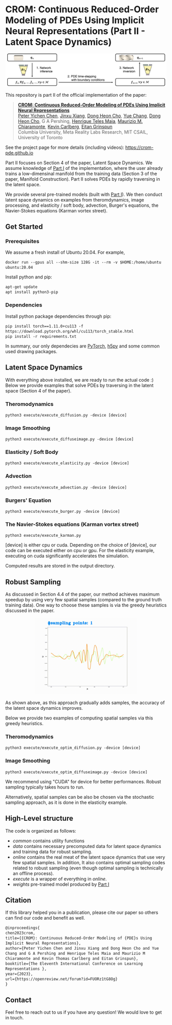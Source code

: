 # CROM: Continuous Reduced-Order Modeling of PDEs Using Implicit Neural Representations (Part II - Latent Space Dynamics)

<p align="center">
<img src="teaser/dynamics.png"  width="640"/>
</p>

This repository is part II of the official implementation of the paper:

> **[CROM: Continuous Reduced-Order Modeling of PDEs Using Implicit Neural Representations](https://arxiv.org/abs/2206.02607)**  
> [Peter Yichen Chen](https://peterchencyc.com), [Jinxu Xiang](https://www.linkedin.com/in/jinxu-xiang-0862631a2), [Dong Heon Cho](https://www.linkedin.com/in/david-cho-003285131), [Yue Chang](https://changy1506.github.io), [Dong Heon Cho](https://www.linkedin.com/in/david-cho-003285131), G A Pershing, [Henrique Teles Maia](https://henriquetmaia.github.io), [Maurizio M. Chiaramonte](https://www.linkedin.com/in/maurizio-chiaramonte-03779762), [Kevin Carlberg](https://kevintcarlberg.net), [Eitan Grinspun](https://www.dgp.toronto.edu/~eitan/)  
> Columbia University, Meta Reality Labs Research, MIT CSAIL, University of Toronto

See the project page for more details (including videos): https://crom-pde.github.io

Part II focuses on Section 4 of the paper, Latent Space Dynamics. We assume knowledge of [Part I](https://github.com/dc3042/CROM_offline_training) of the implementation, where the user already trains a low-dimensinal manifold from the training data (Section 3 of the paper, Manifold Construction). Part II solves PDEs by rapidly traversing in the latent space.

We provide several pre-trained models (built with [Part I](https://github.com/dc3042/CROM_offline_training)). We then conduct latent space dynamics on examples from theromdynamics, image processing, and elasticity / soft body, advection, Burger's equations, the Navier-Stokes equations (Karman vortex street).

## Get Started

### Prerequisites
We assume a fresh install of Ubuntu 20.04. For example,

```
docker run --gpus all --shm-size 128G -it --rm -v $HOME:/home/ubuntu ubuntu:20.04
```

Install python and pip:
```
apt-get update
apt install python3-pip
```

### Dependencies
Install python package dependencies through pip:

```
pip install torch==1.11.0+cu113 -f https://download.pytorch.org/whl/cu113/torch_stable.html
pip install -r requirements.txt
```

In summary, our only dependecies are [PyTorch](https://pytorch.org), [h5py](https://www.h5py.org) and some common used drawing packages.

## Latent Space Dynamics
With everything above installed, we are ready to run the actual code :) Below we provide examples that solve PDEs by traversing in the latent space (Section 4 of the paper).

### Theromodynamics
```
python3 execute/execute_diffusion.py -device [device]
```
### Image Smoothing
```
python3 execute/execute_diffuseimage.py -device [device]
```
### Elasticity / Soft Body
```
python3 execute/execute_elasticity.py -device [device]
```
### Advection
```
python3 execute/execute_advection.py -device [device]
```
### Burgers' Equation
```
python3 execute/execute_burger.py -device [device]
```
### The Navier-Stokes equations (Karman vortex street)
```
python3 execute/execute_karman.py
```

[device] is either cpu or cuda. Depending on the choice of [device], our code can be executed either on cpu or gpu. For the elasticity example, executing on cuda significantly accelerates the simulation.

Computed results are stored in the output directory.

## Robust Sampling
As discussed in Section 4.4 of the paper, our method achieves maximum speedup by using very few spatial samples (compared to the ground truth training data). One way to choose these samples is via the greedy heuristics discussed in the paper. 

<p align="center">
<img src="teaser/optimal_sampling.gif"  width="320"/>
</p>

As shown above, as this approach gradually adds samples, the accuracy of the latent space dynamics improves.

Below we provide two examples of computing spatial samples via this greedy heuristics. 

### Theromodynamics
```
python3 execute/execute_optim_diffusion.py -device [device]
```
### Image Smoothing
```
python3 execute/execute_optim_diffuseimage.py -device [device]
```
We recommend using "CUDA" for device for better performances. Robust sampling typically takes hours to run.

Alternatively, spatial samples can be also be chosen via the stochastic sampling approach, as it is done in the elasticity example.

## High-Level structure
The code is organized as follows:
* *common* contains utility functions
* *data* contains necessary precomputed data for latent space dynamics and training data for robust sampling. 
* *online* contains the real meat of the latent space dynamics that use very few spatial samples. In addition, It also contains optimal sampling codes related to robust sampling (even though optimal sampling is technically an offline process).
* *execute* is a wrapper of everything in *online*.
* *weights* pre-trained model produced by [Part I](https://github.com/dc3042/CROM_offline_training)

## Citation
If this library helped you in a publication, please cite our paper so others can find our code and benefit as well.
```
@inproceedings{
chen2023crom,
title={{CROM}: Continuous Reduced-Order Modeling of {PDE}s Using Implicit Neural Representations},
author={Peter Yichen Chen and Jinxu Xiang and Dong Heon Cho and Yue Chang and G A Pershing and Henrique Teles Maia and Maurizio M Chiaramonte and Kevin Thomas Carlberg and Eitan Grinspun},
booktitle={The Eleventh International Conference on Learning Representations },
year={2023},
url={https://openreview.net/forum?id=FUORz1tG8Og}
}
```

## Contact
Feel free to reach out to us if you have any question! We would love to get in touch.
